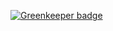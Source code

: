 

[![Greenkeeper badge](https://badges.greenkeeper.io/TryHardNinja/ledcross_test.svg)](https://greenkeeper.io/)